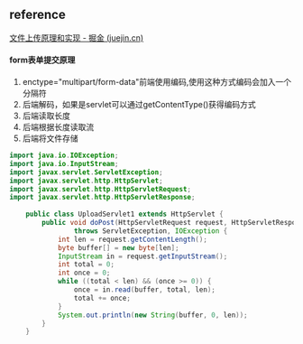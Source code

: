 
## reference 
[文件上传原理和实现 - 掘金 (juejin.cn)](https://juejin.cn/post/6844903794472386574)
#### form表单提交原理
1. enctype="multipart/form-data"前端使用编码,使用这种方式编码会加入一个分隔符
2. 后端解码，如果是servlet可以通过getContentType()获得编码方式
3. 后端读取长度
4. 后端根据长度读取流
5. 后端将文件存储
```java 
import java.io.IOException;  
import java.io.InputStream;  
import javax.servlet.ServletException;  
import javax.servlet.http.HttpServlet;  
import javax.servlet.http.HttpServletRequest;  
import javax.servlet.http.HttpServletResponse;  
  
    public class UploadServlet1 extends HttpServlet {  
        public void doPost(HttpServletRequest request, HttpServletResponse response)  
                throws ServletException, IOException {  
            int len = request.getContentLength();  
            byte buffer[] = new byte[len];  
            InputStream in = request.getInputStream();  
            int total = 0;  
            int once = 0;  
            while ((total < len) && (once >= 0)) {  
                once = in.read(buffer, total, len);  
                total += once;  
            }  
            System.out.println(new String(buffer, 0, len));  
        }  
    }
```